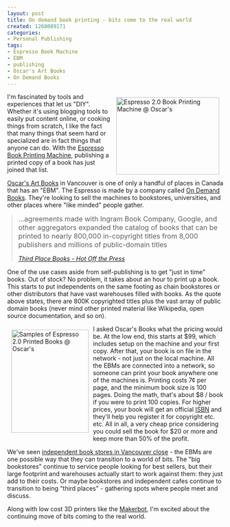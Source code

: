 ```yaml
--- 
layout: post
title: On demand book printing - bits come to the real world
created: 1268089171
categories: 
- Personal Publishing
tags:
- Espresso Book Machine
- EBM
- publishing
- Oscar's Art Books
- On Demand Books
---
```

<div>
	<a href="http://www.flickr.com/photos/boris/4410606896/" title="Espresso 2.0 Book Printing Machine @ Oscar's by bmann, on Flickr"><img alt="Espresso 2.0 Book Printing Machine @ Oscar's" height="180" src="http://farm3.static.flickr.com/2710/4410606896_83d11179b6_m.jpg" style="float: right; padding: 10px;" width="240" /></a></div>
<p>
	I&#39;m fascinated by tools and experiences that let us &quot;DIY&quot;. Whether it&#39;s using blogging tools to easily put content online, or cooking things from scratch, I like the fact that many things that seem hard or specialized are in fact things that anyone can do. With the <a href="http://www.ondemandbooks.com/hardware.htm">Espresso Book Printing Machine</a>, publishing a printed copy of a book has just joined that list.</p>
<p>
	<a href="http://www.oscarsartbookstore.com/">Oscar&#39;s Art Books</a> in Vancouver is one of only a handful of places in Canada that has an &quot;EBM&quot;. The Espresso is made by a company called <a href="http://www.ondemandbooks.com/">On Demand Books</a>. They&#39;re looking to sell the machines to bookstores, universities, and other places where &quot;like minded&quot; people gather.</p>
<!--break-->
<blockquote style="margin: 10px;">
	<p>
		<span style="font-size: medium;">&hellip;agreements made with Ingram Book Company, Google, and other aggregators expanded the catalog of books that can be printed to nearly 800,000 in-copyright titles from 8,000 publishers and millions of public-domain titles</span></p>
	<cite><a href="http://blogs.whattheythink.com/going-green/2010/02/third-place-books-hot-off-the-press">Third Place Books - Hot Off the Press</a></cite></blockquote>
<p>
	One of the use cases aside from self-publishing is to get &quot;just in time&quot; books. Out of stock? No problem, it takes about an hour to print up a book. This starts to put independents on the same footing as chain bookstores or other distributors that have vast warehouses filled with books. As the quote above states, there are 800K copyrighted titles plus the vast array of public domain books (never mind other printed material like Wikipedia, open source documentation, and so on).</p>
<p>
	<a href="http://www.flickr.com/photos/boris/4410607026/" title="Samples of Espresso 2.0 Printed Books @ Oscar's by bmann, on Flickr"><img alt="Samples of Espresso 2.0 Printed Books @ Oscar's" height="240" src="http://farm3.static.flickr.com/2681/4410607026_7d2ff4eaee_m.jpg" style="float: left; padding: 10px;" width="180" /></a></p>
<p>
	I asked Oscar&#39;s Books what the pricing would be. At the low end, this starts at $99, which includes setup on the machine and your first copy. After that, your book is on file in the network - not just on the local machine. All the EBMs are connected into a network, so someone can print your book anywhere one of the machines is. Printing costs 7&cent; per page, and the minimum book size is 100 pages. Doing the math, that&#39;s about $8 / book if you were to print 100 copies. For higher prices, your book will get an official <a href="http://en.wikipedia.org/wiki/International_Standard_Book_Number">ISBN</a> and they&#39;ll help you register it for copyright etc. etc. All in all, a very cheap price considering you could sell the book for $20 or more and keep more than 50% of the profit.</p>
<p>
	We&#39;ve seen <a href="http://www.straight.com/article-281190/vancouver/independent-bookstore-duthie-books-set-close">independent book stores in Vancouver close</a> - the EBMs are one possible way that they can transition to a world of bits. The &quot;big bookstores&quot; continue to service people looking for best sellers, but their large footprint and warehouses actually start to work against them: they just add to their costs. Or maybe bookstores and independent cafes continue to transition to being &quot;third places&quot; - gathering spots where people meet and discuss.</p>
<p>
	Along with low cost 3D printers like the <a href="http://makerbot.com/">Makerbot</a>, I&#39;m excited about the continuing move of bits coming to the real world.</p>
